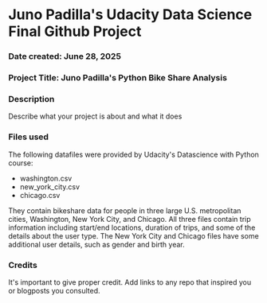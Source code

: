 # Juno Padilla's Udacity Data Science Final Github Project
### Date created: June 28, 2025

### Project Title: Juno Padilla's Python Bike Share Analysis

### Description
Describe what your project is about and what it does

### Files used
The following datafiles were provided by Udacity's Datascience with Python course: 
* washington.csv
* new_york_city.csv
* chicago.csv

They contain bikeshare data for people in three large U.S. metropolitan cities, Washington, New York City, and Chicago. All three files contain trip information including start/end locations, duration of trips, and some of the details about the user type. The New York City and Chicago files have some additional user details, such as gender and birth year.

### Credits
It's important to give proper credit. Add links to any repo that inspired you or blogposts you consulted.

